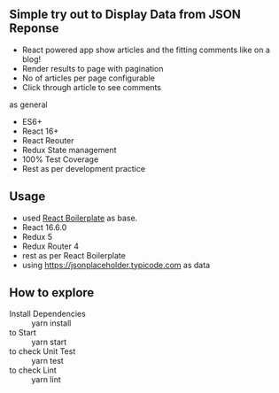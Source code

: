 ## Simple try out to Display Data from JSON Reponse

- React powered app show articles and the fitting comments like on a blog!
- Render results to page with pagination
- No of articles per page configurable
- Click through article to see comments

as general

- ES6+
- React 16+
- React Reouter
- Redux State management
- 100% Test Coverage
- Rest as per development practice

## Usage

- used <a href="https://github.com/react-boilerplate/react-boilerplate" target="_blank">React Boilerplate</a> as base.
- React 16.6.0
- Redux 5
- Redux Router 4
- rest as per React Boilerplate
- using https://jsonplaceholder.typicode.com as data

## How to explore

<dl>
  <dt>Install Dependencies</dt>
  <dd>yarn install</dd>
  <dt>to Start</dt>
  <dd>yarn start</dd>
  <dt>to check Unit Test</dt>
  <dd>yarn test</dd>
  <dt>to check Lint</dt>
  <dd>yarn lint</dd>
</dl>
